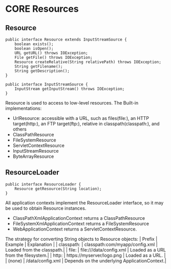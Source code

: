 # CORE Resources

## Resource
```
public interface Resource extends InputStreamSource {
    boolean exists();
    boolean isOpen();
    URL getURL() throws IOException;
    File getFile() throws IOException;
    Resource createRelative(String relativePath) throws IOException;
    String getFilename();
    String getDescription();
}

public interface InputStreamSource {
    InputStream getInputStream() throws IOException;
}
```
Resource is used to access to low-level resources. The Built-in implementations:
- UrlResource: accessible with a URL, such as files(file:), an HTTP target(http:), an FTP target(ftp:), relative in classpath(classpath:), and others
- ClassPathResource
- FileSystemResource
- ServletContextResource
- InputStreamResource
- ByteArrayResource

## ResourceLoader
```
public interface ResourceLoader {
    Resource getResource(String location);
}
```
All application contexts implement the ResourceLoader interface, so it may be used to obtain Resource instances.
- ClassPathXmlApplicationContext returns a ClassPathResource
- FileSystemXmlApplicationContext returns a FileSystemResource
- WebApplicationContext returns a ServletContextResource. 

The strategy for converting String objects to Resource objects:
| Prefix |	Example | 	Explanation |
| classpath: | classpath:com/myapp/config.xml | Loaded from the classpath.|
| file: |  file:///data/config.xml | Loaded as a URL from the filesystem.|
| http: | https://myserver/logo.png | Loaded as a URL. |
| (none) | /data/config.xml | Depends on the underlying ApplicationContext.|
